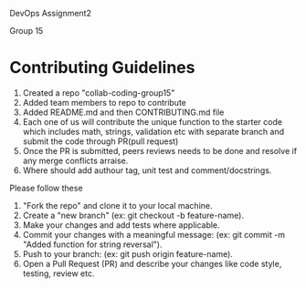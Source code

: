 DevOps Assignment2

Group 15

# Contributing Guidelines
1. Created a repo "collab-coding-group15"
2. Added team members to repo to contribute
3. Added README.md and then CONTRIBUTING.md file
4. Each one of us will contribute the unique function to the starter code which includes math, strings, validation etc with separate branch and submit the code through PR(pull request)
5. Once the PR is submitted, peers reviews needs to be done and resolve if any merge conflicts arraise.
6. Where should add authour tag, unit test and comment/docstrings.

Please follow these 
1. "Fork the repo" and clone it to your local machine.
2. Create a "new branch"
   (ex:
   git checkout -b feature-name).
3. Make your changes and add tests where applicable.
4. Commit your changes with a meaningful message:
   (ex:
   git commit -m "Added function for string reversal").
5. Push to your branch:
   (ex:
   git push origin feature-name).
6. Open a Pull Request (PR) and describe your changes like code style, testing, review etc.



   
